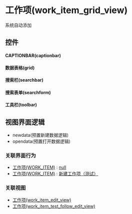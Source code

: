 # 工作项(work_item_grid_view)  <!-- {docsify-ignore-all} -->


系统自动添加



## 控件
#### CAPTIONBAR(captionbar)
#### 数据表格(grid)
#### 搜索栏(searchbar)
#### 搜索表单(searchform)
#### 工具栏(toolbar)

## 视图界面逻辑
  * newdata(预置新建数据逻辑)
  * opendata(预置打开数据逻辑)


### 关联界面行为
  * [工作项(WORK_ITEM)](module/ProjMgmt/work_item) : [null](module/ProjMgmt/work_item#界面行为)
  * [工作项(WORK_ITEM)](module/ProjMgmt/work_item) : [新建工作项（测试）](module/ProjMgmt/work_item#界面行为)

### 关联视图
  * [工作项(work_item_edit_view)](app/view/work_item_edit_view)
  * [工作项(work_item_test_follow_edit_view)](app/view/work_item_test_follow_edit_view)

<script>
 const { createApp } = Vue
  createApp({
    data() {
      return {

      }
    }
  }).use(ElementPlus).mount('#app')
</script>